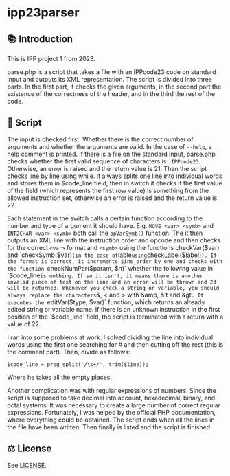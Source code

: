 # ipp23parser

## 📚 Introduction

This is IPP project 1 from 2023.

parse.php is a script that takes a file with an IPPcode23 code on standard input and outputs its XML
representation. The script is divided into three parts. In the first part, it checks the given arguments, in the second part the existence of the
correctness of the header, and in the third the rest of the code.

## 📃 Script

The input is checked first. Whether there is the correct number of arguments and whether the arguments are valid.
In the case of `--help`, a help comment is printed.
If there is a file on the standard input, parse.php checks whether the first valid sequence of characters is
`.IPPcode23`. Otherwise, an error is raised and the return value is 21.
Then the script checks line by line using while. It always splits one line into individual words and stores them in
$code_line field, then in switch it checks if the first value of the field (which represents the first
row value) is something from the allowed instruction set, otherwise an error is raised and the return value is 22.

Each statement in the switch calls a certain function according to the number and type of argument it should have. E.g.
`MOVE <var> <symb>` and `INT2CHAR <var> <symb>` both call the `opVarSymb()` function. The
it then outputs an XML line with the instruction order and opcode and then checks for the correct `<var>` format and
`<symb>` using the functions checkVar($var) and `checkSymb($var)` (in the case of `lable` using
`checkLabel($label)`).
If the format is correct, it increments $ins_order by one and checks with the function
`checkNumPar($param, $n)` whether the following value in `$code_line` is nothing. If so
it isn't, it means there is another invalid piece of text on the line and an error will be thrown and 23 will be returned.
Whenever you check a string or variable, you should always replace the characters `&, < and > with &amp, &lt and &gt`. It
executes the `editVar($type, $var)` function, which returns an already edited string or variable name.
If there is an unknown instruction in the first position of the `$code_line` field, the script is terminated with a return
with a value of 22.

I ran into some problems at work. I solved dividing the line into individual words using the first one
searching for # and then cutting off the rest (this is the comment part). Then, divide as follows:

`$code_line = preg_split('/\s+/', trim($line));`

Where he takes all the empty places.

Another complication was with regular expressions of numbers. Since the script is supposed to take decimal into account,
hexadecimal, binary, and octal systems. It was necessary to create a large number of correct regular
expressions. Fortunately, I was helped by the official PHP documentation, where everything could be obtained.
The script ends when all the lines in the file have been written. Then finally </program> is listed and the script is
finished

## ⚖️ License

See [LICENSE](LICENSE).
